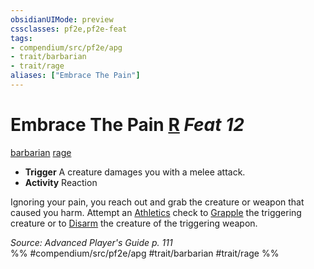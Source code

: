 ```yaml
---
obsidianUIMode: preview
cssclasses: pf2e,pf2e-feat
tags:
- compendium/src/pf2e/apg
- trait/barbarian
- trait/rage
aliases: ["Embrace The Pain"]
---
```

# Embrace The Pain  [R](rules/core-rulebook/chapter-9-playing-the-game.md#Actions "Reaction") *Feat 12*  
[barbarian](rules/traits/barbarian.md "Barbarian Class Trait")  [rage](rules/traits/rage.md "Rage Combat Trait")  

- **Trigger** A creature damages you with a melee attack.
- **Activity** Reaction

Ignoring your pain, you reach out and grab the creature or weapon that caused you harm. Attempt an [Athletics](compendium/skills.md#Athletics) check to [Grapple](rules/actions/grapple.md) the triggering creature or to [Disarm](rules/actions/disarm.md) the creature of the triggering weapon.

*Source: Advanced Player's Guide p. 111*  
%% #compendium/src/pf2e/apg #trait/barbarian #trait/rage %%